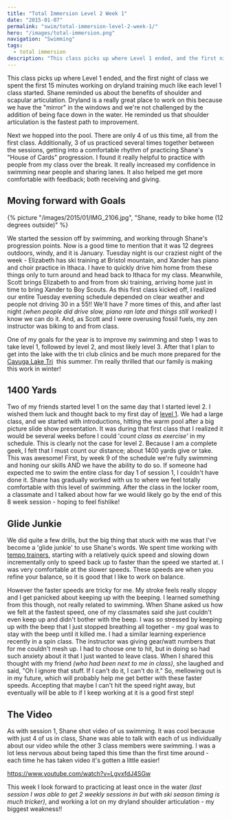 ```yaml
---
title: "Total Immersion Level 2 Week 1"
date: "2015-01-07"
permalink: "swim/total-immersion-level-2-week-1/"
hero: "/images/total-immersion.png"
navigation: "Swimming"
tags:
  - total immersion
description: "This class picks up where Level 1 ended, and the first night of class we spent the first 15 minutes working on dryland training much like each level 1 class started. Shane reminded us about the benefits of shoulder and scapular articulation."
---
```


This class picks up where Level 1 ended, and the first night of class we spent the first 15 minutes working on dryland training much like each level 1 class started. Shane reminded us about the benefits of shoulder and scapular articulation. Dryland is a really great place to work on this because we have the "mirror" in the windows and we're not challenged by the addition of being face down in the water. He reminded us that shoulder articulation is the fastest path to improvement.

Next we hopped into the pool. There are only 4 of us this time, all from the first class. Additionally, 3 of us practiced several times together between the sessions, getting into a comfortable rhythm of practicing Shane's "House of Cards" progression. I found it really helpful to practice with people from my class over the break. It really increased my confidence in swimming near people and sharing lanes. It also helped me get more comfortable with feedback; both receiving and giving.

## Moving forward with Goals

{% picture "/images/2015/01/IMG_2106.jpg", "Shane, ready to bike home (12 degrees outside)" %}

We started the session off by swimming, and working through Shane's progression points. Now is a good time to mention that it was 12 degrees outdoors, windy, and it is January. Tuesday night is our craziest night of the week - Elizabeth has ski training at Bristol mountain, and Xander has piano and choir practice in Ithaca. I have to quickly drive him home from these things only to turn around and head back to Ithaca for my class. Meanwhile, Scott brings Elizabeth to and from from ski training, arriving home just in time to bring Xander to Boy Scouts. As this first class kicked off, I realized our entire Tuesday evening schedule depended on clear weather and people not driving 30 in a 55!! We'll have 7 more times of this, and after last night _(when people did drive slow, piano ran late and things still worked)_ I know we can do it. And, as Scott and I were overusing fossil fuels, my zen instructor was biking to and from class.

One of my goals for the year is to improve my swimming and step 1 was to take level 1, followed by level 2, and most likely level 3. After that I plan to get into the lake with the tri club clinics and be much more prepared for the [Cayuga Lake Tri](http://www.ithacatriathlonclub.org/cltrace/ "Cayuga Lake Triathlon")  this summer. I'm really thrilled that our family is making this work in winter!

## 1400 Yards

Two of my friends started level 1 on the same day that I started level 2. I wished them luck and thought back to my first day of [level 1](/swim/total-immersion-week-1/). We had a large class, and we started with introductions, hitting the warm pool after a big picture slide show presentation. It was during that first class that I realized it would be several weeks before I could '_count class as exercise'_ in my schedule. This is clearly not the case for level 2. Because I am a complete geek, I felt that I must count our distance; about 1400 yards give or take. This was awesome! First, by week 9 of the schedule we're fully swimming and honing our skills AND we have the ability to do so. If someone had expected me to swim the entire class for day 1 of session 1, I couldn't have done it. Shane has gradually worked with us to where we feel totally comfortable with this level of swimming. After the class in the locker room, a classmate and I talked about how far we would likely go by the end of this 8 week session - hoping to feel fishlike!

## Glide Junkie

We did quite a few drills, but the big thing that stuck with me was that I've become a 'glide junkie' to use Shane's words. We spent time working with [tempo trainers](http://www.amazon.com/gp/product/B005TVYVI2), starting with a relatively quick speed and slowing down incrementally only to speed back up to faster than the speed we started at. I was very comfortable at the slower speeds. These speeds are when you refine your balance, so it is good that I like to work on balance.

However the faster speeds are tricky for me. My stroke feels really sloppy and I get panicked about keeping up with the beeping. I learned something from this though, not really related to swimming. When Shane asked us how we felt at the fastest speed, one of my classmates said she just couldn't even keep up and didn't bother with the beep. I was so stressed by keeping up with the beep that I just stopped breathing all together - my goal was to stay with the beep until it killed me. I had a similar learning experience recently in a spin class. The instructor was giving gear/watt numbers that for me couldn't mesh up. I had to choose one to hit, but in doing so had such anxiety about it that I just wanted to leave class. When I shared this thought with my friend _(who had been next to me in class)_, she laughed and said, "Oh I ignore that stuff. If I can't do it, I can't do it." So, mellowing out is in my future, which will probably help me get better with these faster speeds. Accepting that maybe I can't hit the speed right away, but eventually will be able to if I keep working at it is a good first step!

## The Video

As with session 1, Shane shot video of us swimming. It was cool because with just 4 of us in class, Shane was able to talk with each of us individually about our video while the other 3 class members were swimming. I was a lot less nervous about being taped this time than the first time around - each time he has taken video it's gotten a little easier!

https://www.youtube.com/watch?v=LgvxfdJ4SGw

This week I look forward to practicing at least once in the water _(last session I was able to get 2 weekly sessions in but with ski season timing is much tricker)_, and working a lot on my dryland shoulder articulation - my biggest weakness!!
